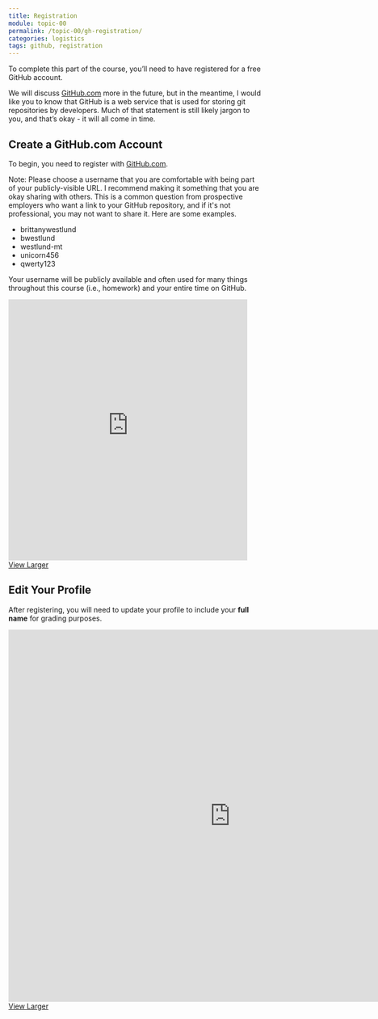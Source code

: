 ```yaml
---
title: Registration
module: topic-00
permalink: /topic-00/gh-registration/
categories: logistics
tags: github, registration
---
```


<div class="divider-heading"></div>


To complete this part of the course, you’ll need to have registered for a free GitHub account.

We will discuss <a href="https://github.com/" target="_blank">GitHub.com</a> more in the future, but in the meantime, I would like you to know that GitHub is a web service that is used for storing git repositories by developers. Much of that statement is still likely jargon to you, and that’s okay - it will all come in time.


## Create a GitHub.com Account
To begin, you need to register with <a href="https://github.com/" target="_blank">GitHub.com</a>.

<span class="label label-info">Note:</span> Please choose a username that you are comfortable with being part of your publicly-visible URL. I recommend making it something that you are okay sharing with others. This is a common question from prospective employers who want a link to your GitHub repository, and if it's not professional, you may not want to share it.  Here are some examples.

<ul class="pros-and-cons">
  <li class="icon-pro">brittanywestlund</li>
  <li class="icon-pro">bwestlund</li>
  <li class="icon-pro">westlund-mt</li>
  <li class="icon-con">unicorn456</li>
  <li class="icon-con">qwerty123</li>
</ul>

Your username will be publicly available and often used for many things throughout this course (i.e., homework) and your entire time on GitHub.

<iframe src="https://umontanamediaarts.com/MART341/wp-admin/admin-ajax.php?action=h5p_embed&id=13" width="473" height="517" frameborder="0" allowfullscreen="allowfullscreen"></iframe><script src="https://umontanamediaarts.com/MART341/wp-content/plugins/h5p/h5p-php-library/js/h5p-resizer.js" charset="UTF-8"></script>
<a href="https://umontanamediaarts.com/MART341/wp-admin/admin-ajax.php?action=h5p_embed&id=13" class="btn btn-default btn-xs" target="_blank">View Larger</a>


<div class="divider-pg"></div>


## Edit Your Profile
After registering, you will need to update your profile to include your **full name** for grading purposes.

<iframe src="https://umontanamediaarts.com/MART341/wp-admin/admin-ajax.php?action=h5p_embed&id=11" width="877" height="737" frameborder="0" allowfullscreen="allowfullscreen"></iframe><script src="https://umontanamediaarts.com/MART341/wp-content/plugins/h5p/h5p-php-library/js/h5p-resizer.js" charset="UTF-8"></script>
<a href="https://umontanamediaarts.com/MART341/wp-admin/admin-ajax.php?action=h5p_embed&id=11" class="btn btn-default btn-xs" target="_blank">View Larger</a>
